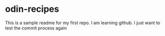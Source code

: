 # odin-recipes

This is a sample readme for my first repo. I am learning github.
I just want to test the commit process again 
